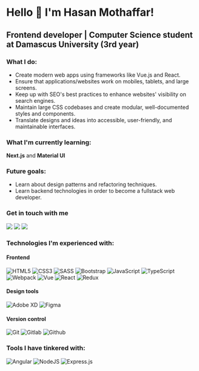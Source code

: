 # Hello 👋 I'm Hasan Mothaffar!

## Frontend developer | Computer Science student at Damascus University (3rd year)

### What I do:

-	Create modern web apps using frameworks like Vue.js and React.
-   Ensure that applications/websites work on mobiles, tablets, and large screens.
-   Keep up with SEO's best practices to enhance websites' visibility on search engines.
-   Maintain large CSS codebases and create modular, well-documented styles and components.
-   Translate designs and ideas into accessible, user-friendly, and maintainable interfaces.

### What I'm currently learning:

**Next.js** and **Material UI**

### Future goals:

-   Learn about design patterns and refactoring techniques.
-   Learn backend technologies in order to become a fullstack web developer.

### Get in touch with me

<a href="https://t.me/perryzplatypus"
	><img
		src="https://img.shields.io/badge/%20-Telegram-26A5E4?style=for-the-badge&logo=Telegram&labelColor=white&color=26A5E4"
/></a>
<a href="https://www.facebook.com/Hasan.Mothaffar"
	><img
		src="https://img.shields.io/badge/%20-Facebook-blue?style=for-the-badge&logo=Facebook&logoColor=1877F2&labelColor=white&color=1877F2"
/></a>
<a href="https://www.linkedin.com/in/hasan-mothaffar-0a55301b0/"
	><img
		src="https://img.shields.io/badge/%20-LinkedIn-0A66C2?style=for-the-badge&logo=LinkedIn&logoColor=0A66C2&labelColor=white&color=0A66C2"
/></a>

### Technologies I'm experienced with:

#### Frontend

<div>
<img alt="HTML5" src="https://img.shields.io/badge/html5-%23E34F26.svg?style=for-the-badge&logo=html5&logoColor=white" />

<img alt="CSS3" src="https://img.shields.io/badge/css3-%231572B6.svg?style=for-the-badge&logo=css3&logoColor=white" />

<img alt="SASS" src="https://img.shields.io/badge/SASS-hotpink.svg?style=for-the-badge&logo=SASS&logoColor=white" />

<img alt="Bootstrap" src="https://img.shields.io/badge/bootstrap-%23563D7C.svg?style=for-the-badge&logo=bootstrap&logoColor=white" />

<img alt="JavaScript" src="https://img.shields.io/badge/javascript-%23323330.svg?style=for-the-badge&logo=javascript&logoColor=%23F7DF1E" />

<img alt="TypeScript" src="https://img.shields.io/badge/typescript-%23007ACC.svg?style=for-the-badge&logo=typescript&logoColor=white" />
	
<img alt="Webpack" src="https://img.shields.io/badge/webpack-%238DD6F9.svg?style=for-the-badge&logo=webpack&logoColor=black" />
	
<img alt="Vue" src="https://img.shields.io/badge/vuejs-%2335495e.svg?style=for-the-badge&logo=vuedotjs&logoColor=%234FC08D" />

<img alt="React" src="https://img.shields.io/badge/react-%2320232a.svg?style=for-the-badge&logo=react&logoColor=%2361DAFB" />

<img alt="Redux" src="https://img.shields.io/badge/redux-%23593d88.svg?style=for-the-badge&logo=redux&logoColor=white" />
    
</div>

#### Design tools

<div>
<img alt="Adobe XD" src="https://img.shields.io/badge/adobexd-%23FF26BE.svg?style=for-the-badge&logo=adobexd&logoColor=white" />

<img alt="Figma" src="https://img.shields.io/badge/figma-%23F24E1E.svg?style=for-the-badge&logo=figma&logoColor=white" />
</div>

#### Version control

<div>
<img alt="Git" src="https://img.shields.io/badge/git-%23F05033.svg?style=for-the-badge&logo=git&logoColor=white" />
	
<img alt="Gitlab" src="https://img.shields.io/badge/gitlab-%23181717.svg?style=for-the-badge&logo=gitlab&logoColor=white" />
	
<img alt="Github" src="https://img.shields.io/badge/github-%23121011.svg?style=for-the-badge&logo=github&logoColor=white" />
</div>

### Tools I have tinkered with:

<div>
<img alt="Angular" src="https://img.shields.io/badge/angular-%23DD0031.svg?style=for-the-badge&logo=angular&logoColor=white" />

<img alt="NodeJS" src="https://img.shields.io/badge/node.js-%2343853D.svg?style=for-the-badge&logo=node-dot-js&logoColor=white" />

<img alt="Express.js" src="https://img.shields.io/badge/express.js-%23404d59.svg?style=for-the-badge&logo=express&logoColor=%2361DAFB" />
</div>
                                                                                                                                        

